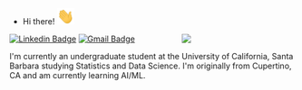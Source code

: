 - Hi there! <img src="https://raw.githubusercontent.com/ABSphreak/ABSphreak/master/gifs/Hi.gif" width="30px">

<img align='right' src='https://www.clipartmax.com/png/middle/227-2272741_space-invaders-transparent-png-space-invaders-small-invader.png' width='200"'>

[![Linkedin Badge](https://img.shields.io/badge/-jshen0303-blue?style=flat-square&logo=Linkedin&logoColor=white&link=https://www.linkedin.com/in/jshen0303/)](https://www.linkedin.com/in/jshen0303/) 
[![Gmail Badge](https://img.shields.io/badge/-jshen0303@gmail.com-c14438?style=flat-square&logo=Gmail&logoColor=white&link=mailto:jshen0303@gmail.com)](mailto:jshen0303@gmail.com)

I'm currently an undergraduate student at the University of California, Santa Barbara studying Statistics and Data Science. I'm originally from 
Cupertino, CA and am currently learning AI/ML.

<!---
jshen0303/jshen0303 is a ✨ special ✨ repository because its `README.md` (this file) appears on your GitHub profile.
You can click the Preview link to take a look at your changes.
--->
